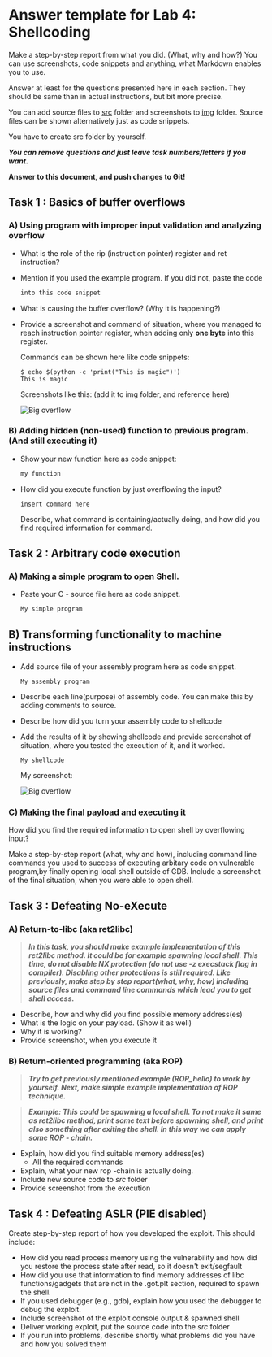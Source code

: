 # Answer template for Lab 4: Shellcoding

Make a step-by-step report from what you did. (What, why and how?)
You can use screenshots, code snippets and anything, what Markdown enables you to use. 

Answer at least for the questions presented here in each section.
They should be same than in actual instructions, but bit more precise.

You can add source files to [src](src) folder and screenshots to [img](img) folder. Source files can be shown alternatively just as code snippets.

You have to create src folder by yourself.

***You can remove questions and just leave task numbers/letters if you want.***

**Answer to this document, and push changes to Git!**

## Task 1 : Basics of buffer overflows

### A) Using program with improper input validation and analyzing overflow

* What is the role of the rip (instruction pointer) register and ret instruction?

* Mention if you used the example program. If you did not, paste the code

    ```c
    into this code snippet
    ```

* What is causing the buffer overflow? (Why it is happening?)

* Provide a screenshot and command of situation, where you managed to reach instruction pointer register, when adding only **one byte** into this register.

    Commands can be shown here like code snippets:
    ```shell
    $ echo $(python -c 'print("This is magic")')
    This is magic
    ```
    Screenshots like this: (add it to img folder, and reference here)

    ![Big overflow](img/placeholder.png "Big overflow" )


### B) Adding hidden (non-used) function to previous program. (And still executing it)

* Show your new function here as code snippet:

    ```c
    my function
    ```


* How did you execute function by just overflowing the input?
  ```shell
  insert command here
  ```
  Describe, what command is containing/actually doing, and how did you find required information for command.



## Task 2 : Arbitrary code execution

### A) Making a simple program to open Shell.

* Paste your C - source file here as code snippet. 

    ```c
    My simple program
    ```

## B) Transforming functionality to machine instructions

* Add source file of your assembly program here as code snippet.
    ```arm
    My assembly program
    ```
* Describe each line(purpose) of assembly code. You can make this by adding comments to source.
* Describe how did you turn your assembly code to shellcode
* Add the results of it by showing shellcode and provide screenshot of situation, where you tested the execution of it, and it worked.

    ```shell
    My shellcode
    ```
    My screenshot:

     ![Big overflow](img/placeholder.png "Big overflow" )

### C) Making the final payload and executing it

How did you find the required information to open shell by overflowing input?

Make a step-by-step report (what, why and how), including command line commands you used to success of executing arbitary code on vulnerable program,by finally opening local shell outside of GDB.
Include a screenshot of the final situation, when you were able to open shell.

## Task 3 : Defeating No-eXecute

### A) Return-to-libc (aka ret2libc)

> ***In this task, you should make example implementation of this ret2libc method. It could be for example spawning local shell. This time, **do not** disable NX protection (do not use -z execstack flag in compiler). Disabling other protections is still required. Like previously, make step by step report(what, why, how) including source files and command line commands which lead you to get shell access.***

 * Describe, how and why did you find possible memory address(es)
 * What is the logic on your payload. (Show it as well)
 * Why it is working?
 * Provide screenshot, when you execute it


### B) Return-oriented programming (aka ROP)

> ***Try to get previously mentioned example (ROP_hello) to work by yourself. Next, make simple example implementation of ROP technique.***

> ***Example: This could be spawning a local shell. To not make it same as ret2libc method, print some text before spawning shell, and print also something after exiting the shell. In this way we can apply some ROP - chain.***

 * Explain, how did you find suitable memory address(es)
   * All the required commands
 * Explain, what your new rop -chain is actually doing.
 * Include new source code to *src* folder
 * Provide screenshot from the execution

## Task 4 : Defeating ASLR (PIE disabled)

Create step-by-step report of how you developed the exploit. This should include:

* How did you read process memory using the vulnerability and how did you restore the process state after read, so it doesn't exit/segfault
* How did you use that information to find memory addresses of libc functions/gadgets that are not in the .got.plt section, required to spawn the shell.
* If you used debugger (e.g., gdb), explain how you used the debugger to debug the exploit.
* Include screenshot of the exploit console output & spawned shell
* Deliver working exploit, put the source code into the *src* folder
* If you run into problems, describe shortly what problems did you have and how you solved them
